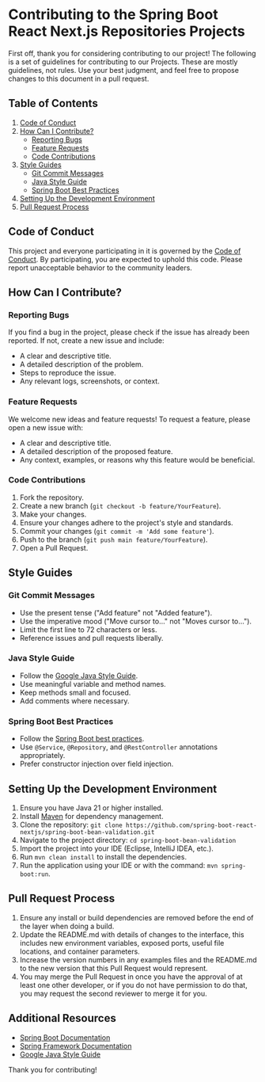 # Contributing to the Spring Boot React Next.js Repositories Projects

First off, thank you for considering contributing to our project! The following is a set of guidelines for contributing to our Projects. These are mostly guidelines, not rules. Use your best judgment, and feel free to propose changes to this document in a pull request.

## Table of Contents

1. [Code of Conduct](#code-of-conduct)
2. [How Can I Contribute?](#how-can-i-contribute)
    - [Reporting Bugs](#reporting-bugs)
    - [Feature Requests](#feature-requests)
    - [Code Contributions](#code-contributions)
3. [Style Guides](#style-guides)
    - [Git Commit Messages](#git-commit-messages)
    - [Java Style Guide](#java-style-guide)
    - [Spring Boot Best Practices](#spring-boot-best-practices)
4. [Setting Up the Development Environment](#setting-up-the-development-environment)
5. [Pull Request Process](#pull-request-process)

## Code of Conduct

This project and everyone participating in it is governed by the [Code of Conduct](CODE_OF_CONDUCT.md). By participating, you are expected to uphold this code. Please report unacceptable behavior to the community leaders.

## How Can I Contribute?

### Reporting Bugs

If you find a bug in the project, please check if the issue has already been reported. If not, create a new issue and include:
- A clear and descriptive title.
- A detailed description of the problem.
- Steps to reproduce the issue.
- Any relevant logs, screenshots, or context.

### Feature Requests

We welcome new ideas and feature requests! To request a feature, please open a new issue with:
- A clear and descriptive title.
- A detailed description of the proposed feature.
- Any context, examples, or reasons why this feature would be beneficial.

### Code Contributions

1. Fork the repository.
2. Create a new branch (`git checkout -b feature/YourFeature`).
3. Make your changes.
4. Ensure your changes adhere to the project's style and standards.
5. Commit your changes (`git commit -m 'Add some feature'`).
6. Push to the branch (`git push main feature/YourFeature`).
7. Open a Pull Request.

## Style Guides

### Git Commit Messages

- Use the present tense ("Add feature" not "Added feature").
- Use the imperative mood ("Move cursor to..." not "Moves cursor to...").
- Limit the first line to 72 characters or less.
- Reference issues and pull requests liberally.

### Java Style Guide

- Follow the [Google Java Style Guide](https://google.github.io/styleguide/javaguide.html).
- Use meaningful variable and method names.
- Keep methods small and focused.
- Add comments where necessary.

### Spring Boot Best Practices

- Follow the [Spring Boot best practices](https://docs.spring.io/spring-boot/docs/current/reference/htmlsingle/#best-practices).
- Use `@Service`, `@Repository`, and `@RestController` annotations appropriately.
- Prefer constructor injection over field injection.

## Setting Up the Development Environment

1. Ensure you have Java 21 or higher installed.
2. Install [Maven](https://maven.apache.org/) for dependency management.
3. Clone the repository: `git clone https://github.com/spring-boot-react-nextjs/spring-boot-bean-validation.git`
4. Navigate to the project directory: `cd spring-boot-bean-validation`
5. Import the project into your IDE (Eclipse, IntelliJ IDEA, etc.).
6. Run `mvn clean install` to install the dependencies.
7. Run the application using your IDE or with the command: `mvn spring-boot:run`.

## Pull Request Process

1. Ensure any install or build dependencies are removed before the end of the layer when doing a build.
2. Update the README.md with details of changes to the interface, this includes new environment variables, exposed ports, useful file locations, and container parameters.
3. Increase the version numbers in any examples files and the README.md to the new version that this Pull Request would represent.
4. You may merge the Pull Request in once you have the approval of at least one other developer, or if you do not have permission to do that, you may request the second reviewer to merge it for you.

## Additional Resources

- [Spring Boot Documentation](https://spring.io/projects/spring-boot)
- [Spring Framework Documentation](https://spring.io/projects/spring-framework)
- [Google Java Style Guide](https://google.github.io/styleguide/javaguide.html)

Thank you for contributing!
